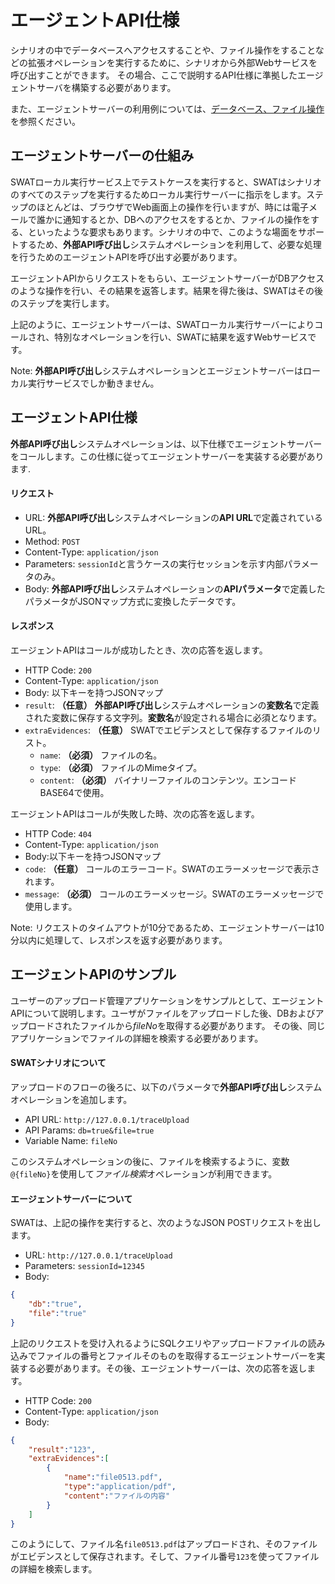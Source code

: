 エージェントAPI仕様
===

シナリオの中でデータベースへアクセスすることや、ファイル操作をすることなどの拡張オペレーションを実行するために、シナリオから外部Webサービスを呼び出すことができます。 その場合、ここで説明するAPI仕様に準拠したエージェントサーバを構築する必要があります。

また、エージェントサーバーの利用例については、[データベース、ファイル操作](article_api_call.md)を参照ください。

エージェントサーバーの仕組み 
---

SWATローカル実行サービス上でテストケースを実行すると、SWATはシナリオのすべてのステップを実行するためローカル実行サーバーに指示をします。ステップのほとんどは、ブラウザでWeb画面上の操作を行いますが、時には電子メールで誰かに通知するとか、DBへのアクセスをするとか、ファイルの操作をする、といったような要求もあります。シナリオの中で、このような場面をサポートするため、**外部API呼び出し**システムオペレーションを利用して、必要な処理を行うためのエージェントAPIを呼び出す必要があります。

エージェントAPIからリクエストをもらい、エージェントサーバーがDBアクセスのような操作を行い、その結果を返答します。結果を得た後は、SWATはその後のステップを実行します。

上記のように、エージェントサーバーは、SWATローカル実行サーバーによりコールされ、特別なオペレーションを行い、SWATに結果を返すWebサービスです。

Note: **外部API呼び出し**システムオペレーションとエージェントサーバーはローカル実行サービスでしか動きません。

エージェントAPI仕様
---

**外部API呼び出し**システムオペレーションは、以下仕様でエージェントサーバーをコールします。この仕様に従ってエージェントサーバーを実装する必要があります.

#### リクエスト

* URL: **外部API呼び出し**システムオペレーションの**API URL**で定義されているURL。
* Method: `POST`
* Content-Type: `application/json`
* Parameters: `sessionId`と言うケースの実行セッションを示す内部パラメータのみ。
* Body: **外部API呼び出し**システムオペレーションの**APIパラメータ**で定義したパラメータがJSONマップ方式に変換したデータです。

#### レスポンス 

エージェントAPIはコールが成功したとき、次の応答を返します。 

* HTTP Code: `200`
* Content-Type: `application/json`
* Body: 以下キーを持つJSONマップ
 * `result`: **（任意）** **外部API呼び出し**システムオペレーションの**変数名**で定義された変数に保存する文字列。**変数名**が設定される場合に必須となります。 
 * `extraEvidences`: **（任意）** SWATでエビデンスとして保存するファイルのリスト。
   * `name`: **（必須）** ファイルの名。
   * `type`: **（必須）** ファイルのMimeタイプ。
   * `content`: **（必須）** バイナリーファイルのコンテンツ。エンコードBASE64で使用。

エージェントAPIはコールが失敗した時、次の応答を返します。

* HTTP Code: `404`
* Content-Type: `application/json`
* Body:以下キーを持つJSONマップ
 * `code`: **（任意）** コールのエラーコード。SWATのエラーメッセージで表示されます。
 * `message`: **（必須）** コールのエラーメッセージ。SWATのエラーメッセージで使用します。

Note: リクエストのタイムアウトが10分であるため、エージェントサーバーは10分以内に処理して、レスポンスを返す必要があります。

エージェントAPIのサンプル
---

ユーザーのアップロード管理アプリケーションをサンプルとして、エージェントAPIについて説明します。ユーザがファイルをアップロードした後、DBおよびアップロードされたファイルから*fileNo*を取得する必要があります。 その後、同じアプリケーションでファイルの詳細を検索する必要があります。

#### SWATシナリオについて

アップロードのフローの後ろに、以下のパラメータで**外部API呼び出し**システムオペレーションを追加します。

* API URL: `http://127.0.0.1/traceUpload`
* API Params: `db=true&file=true`
* Variable Name: `fileNo`

このシステムオペレーションの後に、ファイルを検索するように、変数 `@{fileNo}`を使用して*ファイル検索*オペレーションが利用できます。

#### エージェントサーバーについて

SWATは、上記の操作を実行すると、次のようなJSON POSTリクエストを出します。

* URL: `http://127.0.0.1/traceUpload`
* Parameters: `sessionId=12345`
* Body:
```json
{
	"db":"true",
	"file":"true"
}
```

上記のリクエストを受け入れるようにSQLクエリやアップロードファイルの読み込みでファイルの番号とファイルそのものを取得するエージェントサーバーを実装する必要があります。その後、エージェントサーバーは、次の応答を返します。

* HTTP Code: `200`
* Content-Type: `application/json`
* Body:
```json
{
	"result":"123",
	"extraEvidences":[
		{
			"name":"file0513.pdf",
			"type":"application/pdf",
			"content":"ファイルの内容"
		}
	]
}
```

このようにして、ファイル名`file0513.pdf`はアップロードされ、そのファイルがエビデンスとして保存されます。そして、ファイル番号`123`を使ってファイルの詳細を検索します。

